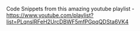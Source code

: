 Code Snippets from this amazing youtube playlist - https://www.youtube.com/playlist?list=PLqnslRFeH2UrcDBWF5mfPGpqQDSta6VK4
